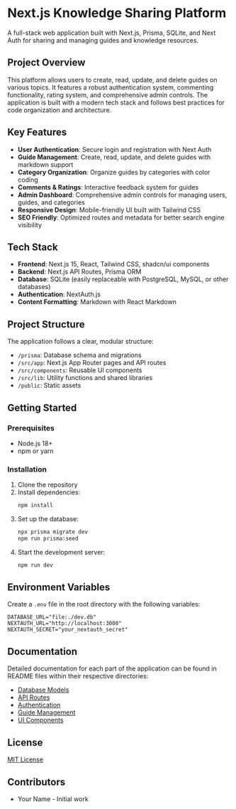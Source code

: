 # Next.js Knowledge Sharing Platform

A full-stack web application built with Next.js, Prisma, SQLite, and Next Auth for sharing and managing guides and knowledge resources.

## Project Overview

This platform allows users to create, read, update, and delete guides on various topics. It features a robust authentication system, commenting functionality, rating system, and comprehensive admin controls. The application is built with a modern tech stack and follows best practices for code organization and architecture.

## Key Features

- **User Authentication**: Secure login and registration with Next Auth
- **Guide Management**: Create, read, update, and delete guides with markdown support
- **Category Organization**: Organize guides by categories with color coding
- **Comments & Ratings**: Interactive feedback system for guides
- **Admin Dashboard**: Comprehensive admin controls for managing users, guides, and categories
- **Responsive Design**: Mobile-friendly UI built with Tailwind CSS
- **SEO Friendly**: Optimized routes and metadata for better search engine visibility

## Tech Stack

- **Frontend**: Next.js 15, React, Tailwind CSS, shadcn/ui components
- **Backend**: Next.js API Routes, Prisma ORM
- **Database**: SQLite (easily replaceable with PostgreSQL, MySQL, or other databases)
- **Authentication**: NextAuth.js
- **Content Formatting**: Markdown with React Markdown

## Project Structure

The application follows a clear, modular structure:

- `/prisma`: Database schema and migrations
- `/src/app`: Next.js App Router pages and API routes
- `/src/components`: Reusable UI components
- `/src/lib`: Utility functions and shared libraries
- `/public`: Static assets

## Getting Started

### Prerequisites

- Node.js 18+ 
- npm or yarn

### Installation

1. Clone the repository
2. Install dependencies:
   ```bash
   npm install
   ```
3. Set up the database:
   ```bash
   npx prisma migrate dev
   npm run prisma:seed
   ```
4. Start the development server:
   ```bash
   npm run dev
   ```

## Environment Variables

Create a `.env` file in the root directory with the following variables:

```
DATABASE_URL="file:./dev.db"
NEXTAUTH_URL="http://localhost:3000"
NEXTAUTH_SECRET="your_nextauth_secret"
```

## Documentation

Detailed documentation for each part of the application can be found in README files within their respective directories:

- [Database Models](/prisma/README.md)
- [API Routes](/src/app/api/README.md)
- [Authentication](/src/app/api/auth/README.md)
- [Guide Management](/src/app/guides/README.md)
- [UI Components](/src/components/README.md)

## License

[MIT License](LICENSE)

## Contributors

- Your Name - Initial work
